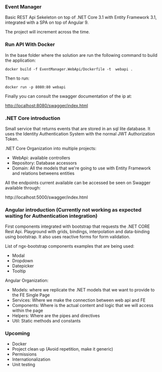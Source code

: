 ### Event Manager

Basic REST Api Sekeleton on top of .NET Core 3.1 with Entity Framework 3.1, integrated with a SPA on top of Angular 9.

The project will increment across the time.

### Run API With Docker ###

In the base folder where the solution are run the following command to build the application:
```
docker build -f EventManager.WebApi/Dockerfile -t  webapi .
```
Then to run:
```
docker run -p 8080:80 webapi
```
Finally you can consult the swagger documentation of the ip at:

<http://localhost:8080/swagger/index.html>

### .NET Core introduction

Small service that returns events that are stored in an sql lite database.
It uses the Identity Authentication System with the normal JWT Authorization Token.

.NET Core Organization into multiple projects:

- WebApi: available controllers
- Repository: Database accessors
- Domain: All the models that we're going to use with Entity Framework and relations betweens entities

All the endpoints current available can be accessed be seen on Swagger available through:

http://localhost:5000/swagger/index.html

### Angular introduction (Currently not working as expected waiting for Authentication integration)

First components integrated with bootstrap that requests the .NET CORE Rest Api.
Playground with grids, bindings, interpolation and data-binding using bootstrap. It also uses reactive forms for form validation.

List of ngx-bootstrap components examples that are being used:

- Modal
- Dropdown
- Datepicker
- Tooltip

Angular Organization:

- Models: where we replicate the .NET models that we want to provide to the FE Single Page
- Services: Where we make the connection between web api and FE
- Components: Where is the actual content and logic that we will access within the page
- Helpers: Where are the pipes and directives
- Util: Static methods and constants


### Upcoming

- Docker
- Project clean up (Avoid repetition, make it generic)
- Permissions
- Internationalization
- Unit testing
